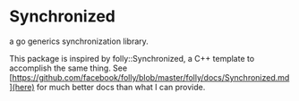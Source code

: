 # Synchronized

a go generics synchronization library.

This package is inspired by folly::Synchronized, a C++ template to accomplish
the same thing. See [https://github.com/facebook/folly/blob/master/folly/docs/Synchronized.md](here)
for much better docs than what I can provide.
